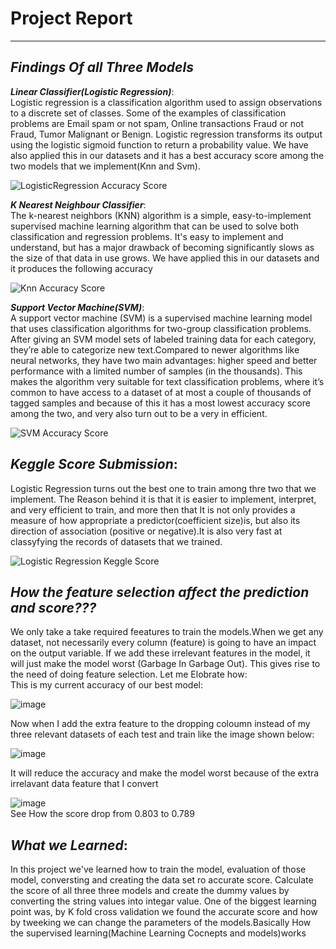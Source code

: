  # Project Report
----------------------------------------------------------------------------------------------------------------------------

***Findings Of all Three Models***
-------------------------------------------------------------------------------------------------------------------------

***Linear Classifier(Logistic Regression)***: <br/>
Logistic regression is a classification algorithm used to assign observations to a discrete set of classes. Some of the examples of classification problems are Email spam 
or not spam, Online transactions Fraud or not Fraud, Tumor Malignant or Benign. Logistic regression transforms its output using the logistic sigmoid function to return a 
probability value. We have also applied this in our datasets and it has a best accuracy score among the two models that we implement(Knn and Svm).

![LogisticRegression Accuracy Score](https://user-images.githubusercontent.com/61632471/126848450-eac539a1-e92a-44c5-9170-f9f91b554452.PNG)



***K Nearest Neighbour Classifier***:<br/>
The k-nearest neighbors (KNN) algorithm is a simple, easy-to-implement supervised machine learning algorithm that can be used to solve both classification and regression problems.
It's easy to implement and understand, but has a major drawback of becoming significantly slows as the size of that data in use grows.
We have applied this in our datasets and it produces the following accuracy


![Knn Accuracy Score](https://user-images.githubusercontent.com/61632471/126847920-62e66983-4edf-4264-96cc-80965f131628.PNG)


***Support Vector Machine(SVM)***:<br/>
A support vector machine (SVM) is a supervised machine learning model that uses classification algorithms for two-group classification problems. After giving an SVM model
sets of labeled training data for each category, they’re able to categorize new text.Compared to newer algorithms like neural networks, they have two main advantages: 
higher speed and better performance with a limited number of samples (in the thousands). This makes the algorithm very suitable for text classification problems, where 
it’s common to have access to a dataset of at most a couple of thousands of tagged samples and because of this it has a most lowest accuracy score among the two,
and very also turn out to be a very in efficient.

![SVM Accuracy Score](https://user-images.githubusercontent.com/61632471/126848982-56792080-e6fa-4e48-8a36-f386766cb84e.PNG)


***Keggle Score Submission***:
-------------------------------------------------------------------------------------------------------------------------
Logistic Regression turns out the best one to train among thre two that we implement. The Reason behind it is that it is easier to implement, interpret, and very 
efficient to train, and more then that It is not only provides a measure of how appropriate a predictor(coefficient size)is, but also its direction of association
(positive or negative).It is also very fast at classyfying the records of datasets that we trained.

![Logistic Regression Keggle Score](https://user-images.githubusercontent.com/61632471/126849366-5e321fd3-ad67-46e0-8d66-b59e384c3ddf.PNG)

***How the feature selection affect the prediction and score???***
----------------------------------------------------------------
We only take a take required feeatures to train the models.When we get any dataset, not necessarily every column (feature) is going to have an impact on the output variable. If we add these irrelevant features in the model, it will just make the model worst (Garbage In Garbage Out). This gives rise to the need of doing feature selection.
Let me Elobrate how:<br/>
This is my current accuracy of our best model:<br/>

![image](https://user-images.githubusercontent.com/61632471/126851581-73ae1373-b456-498e-b0d5-0687fe09e498.png) <br/>

Now when I add the extra feature to the dropping coloumn instead of my three relevant datasets
 of each test and train like the image shown below:<br/>
 
 ![image](https://user-images.githubusercontent.com/61632471/126851681-a580e1f5-932e-40f3-8762-698a6a5ca50d.png) <br/>
 
 It will reduce the accuracy and make the model worst because of the extra irrelavant data feature that I convert 
 
 ![image](https://user-images.githubusercontent.com/61632471/126851770-c0dc5d92-b564-4c42-b590-fb05d1d629dd.png)<br/>
 See How the score drop from 0.803 to 0.789

***What we Learned***:
---------------------------------------------------------

In this project we've learned how to train the model, evaluation of those model, conversting and creating the data set ro accurate score. Calculate the score of all three three models and create the dummy values by converting the string values into integar value. One of the biggest learning point was, by K fold cross validation we found the accurate score and how by tweeking we can change the parameters of the models.Basically How the supervised learning(Machine Learning Cocnepts and models)works 
